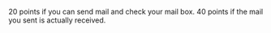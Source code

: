 20 points if you can send mail and check your mail box.
40 points if the mail you sent is actually received.